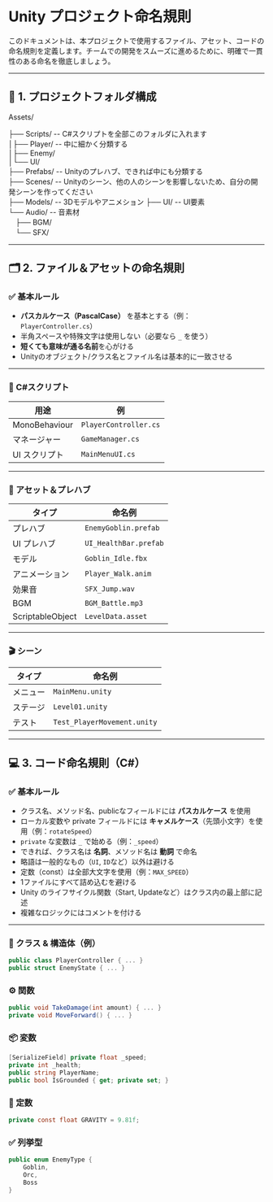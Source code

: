 # Unity プロジェクト命名規則

このドキュメントは、本プロジェクトで使用するファイル、アセット、コードの命名規則を定義します。チームでの開発をスムーズに進めるために、明確で一貫性のある命名を徹底しましょう。

---

## 📁 1. プロジェクトフォルダ構成

Assets/

├── Scripts/ -- C#スクリプトを全部このフォルダに入れます  
│├── Player/ -- 中に細かく分類する  
│├── Enemy/  
│└── UI/  
├── Prefabs/ -- Unityのプレハブ、できれば中にも分類する  
├── Scenes/ -- Unityのシーン、他の人のシーンを影響しないため、自分の開発シーンを作ってください  
├── Models/ -- 3Dモデルやアニメション
├── UI/ -- UI要素  
└── Audio/ -- 音素材    
　├── BGM/    
　└── SFX/  

---

## 🗂 2. ファイル＆アセットの命名規則

### ✅ 基本ルール
- **パスカルケース（PascalCase）** を基本とする（例：`PlayerController.cs`）
- 半角スペースや特殊文字は使用しない（必要なら `_` を使う）
- **短くても意味が通る名前**を心がける
- Unityのオブジェクト/クラス名とファイル名は基本的に一致させる

---

### 📜 C#スクリプト

| 用途            | 例                       |
|-----------------|--------------------------|
| MonoBehaviour   | `PlayerController.cs`   |
| マネージャー     | `GameManager.cs`       |
| UI スクリプト    | `MainMenuUI.cs`         |

---

### 🎨 アセット＆プレハブ

| タイプ            | 命名例                   |
|------------------|--------------------------|
| プレハブ         | `EnemyGoblin.prefab`      |
| UI プレハブ      | `UI_HealthBar.prefab`     |
| モデル           | `Goblin_Idle.fbx`         |
| アニメーション    | `Player_Walk.anim`        |
| 効果音           | `SFX_Jump.wav`            |
| BGM              | `BGM_Battle.mp3`         |
| ScriptableObject | `LevelData.asset`        |

---

### 🎬 シーン

| タイプ  | 命名例                        |
|---------|------------------------------|
| メニュー | `MainMenu.unity`             |
| ステージ | `Level01.unity`              |
| テスト   | `Test_PlayerMovement.unity`  |

---

## 💻 3. コード命名規則（C#）

### ✅ 基本ルール
- クラス名、メソッド名、publicなフィールドには **パスカルケース** を使用
- ローカル変数や private フィールドには **キャメルケース**（先頭小文字）を使用（例：`rotateSpeed`）
- `private` な変数は `_` で始める（例：`_speed`）
- できれば、クラス名は **名詞**、メソッド名は **動詞** で命名
- 略語は一般的なもの（`UI`, `ID`など）以外は避ける
- 定数（const）は全部大文字を使用（例：`MAX_SPEED`）
- 1ファイルにすべて詰め込むを避ける
- Unity のライフサイクル関数（Start, Updateなど）はクラス内の最上部に記述
- 複雑なロジックにはコメントを付ける

---

### 🧱 クラス & 構造体（例）

```csharp
public class PlayerController { ... }
public struct EnemyState { ... }
```

### ⚙️ 関数

```csharp
public void TakeDamage(int amount) { ... }
private void MoveForward() { ... }
```

### 📦 変数

```csharp
[SerializeField] private float _speed;
private int _health;
public string PlayerName;
public bool IsGrounded { get; private set; }
```

### 🧾 定数

```csharp
private const float GRAVITY = 9.81f;
```

### ✅ 列挙型

```csharp
public enum EnemyType {
    Goblin,
    Orc,
    Boss
}
```